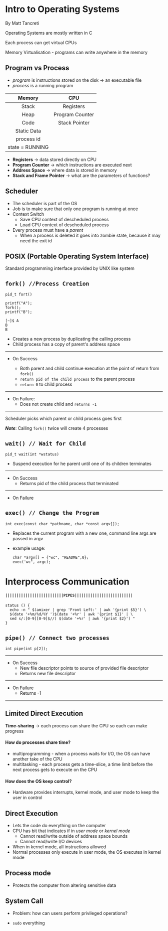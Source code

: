 # Intro to Operating Systems

By Matt Tancreti

Operating Systems are mostly written in C

Each process can get virtual CPUs

Memory Virtualisation - programs can write anywhere in the memory

## Program vs Process
- _program_ is instructions stored on the disk &rarr; an executable file
- _process_ is a running program

|Memory|CPU|
|:---:|:---:|
|Stack|Registers|
|Heap|Program Counter|
|Code|Stack Pointer|
|Static Data||
|process id||
|state = RUNNING||

- __Registers__ &rarr; data stored directly on CPU
- __Program Counter__ &rarr; which instructions are executed next
- __Address Space__ &rarr; where data is stored in memory
- __Stack and Frame Pointer__ &rarr; what are the parameters of functions?

## Scheduler
- The scheduler is part of the OS
- Job is to make sure that only one program is running at once
- Context Switch
  - Save CPU context of descheduled process
  - Load CPU context of descheduled process
- Every process must have a _parent_
  - When a process is deleted it goes into zombie state, because it may need the exit id

## POSIX (Portable Operating System Interface)
Standard programming interface provided by UNIX like system

## `fork() //Process Creation`
```
pid_t fort()
```

```
printf("A");
fork();
printf("B");

[~]$ A
B
B
```

- Creates a new process by duplicating the calling process
- Child process has a copy of parent's address space

___

- On Success

  - Both parent and child continue execution at the point of return from `fork()`
  - `return pid of the child process` to the parent process
  - `return 0` to child process

___

- On Failure:
  - Does not create child and `returns -1`

___

Scheduler picks which parent or child process goes first

___Note___: Calling `fork()` twice will create 4 processes

## `wait() // Wait for Child`
```
pid_t wait(int *wstatus)
```

- Suspend execution for he parent until one of its children terminates

___

- On Success
  - Returns pid of the child process that terminated
___

- On Failure


## `exec() // Change the Program`
```
int exec(const char *pathname, char *const argv[]);
```

- Replaces the current program with a new one, command line args are passed in argv

- example usage:
  ```
  char *argv[] = {"wc", "README",0};
  exec('wc", argc);
  ```

# Interprocess Communication
#### `||||||||||||||||||||||||||PIPES||||||||||||||||||||||||||`
```
status () {
  echo -n " $(amixer | grep 'Front Left:' | awk '{print $5}') \
  $(date '+%m/%d/%Y ')$(date '+%r' | awk '{print $1}' | \
  sed s/:[0-9][0-9]$//) $(date '+%r' | awk '{print $2}') "
}
```

## `pipe() // Connect two processes`
```
int pipe(int p[2]);
```

___

- On Success
  - New file descriptor points to source of provided file descriptor
  - Returns new file descriptor

___

- On Failure
  - Returns -1

___

## Limited Direct Execution
__Time-sharing__ &rarr; each process can share the CPU so each can make progress

#### How do processes share time?
  - multiprogramming - when a process waits for I/O, the OS can have another take of the CPU
  - multitasking - each process gets a time-slice, a time limit before the next process gets to execute on the CPU

#### How does the OS keep control?
  - Hardware provides interrupts, kernel mode, and user mode to keep the user in control

## Direct Execution
- Lets the code do everything on the computer
- CPU has bit that indicates if in _user mode_ or _kernel mode_
  - Cannot read/write outside of address space bounds
  - Cannot read/write I/O devices
- When in kernel mode, all instructions allowed
- Normal processes only execute in user mode, the OS executes in kernel mode

## Process mode
- Protects the computer from altering sensitive data

## System Call
- Problem: how can users perform privileged operations?

- `sudo` everything
